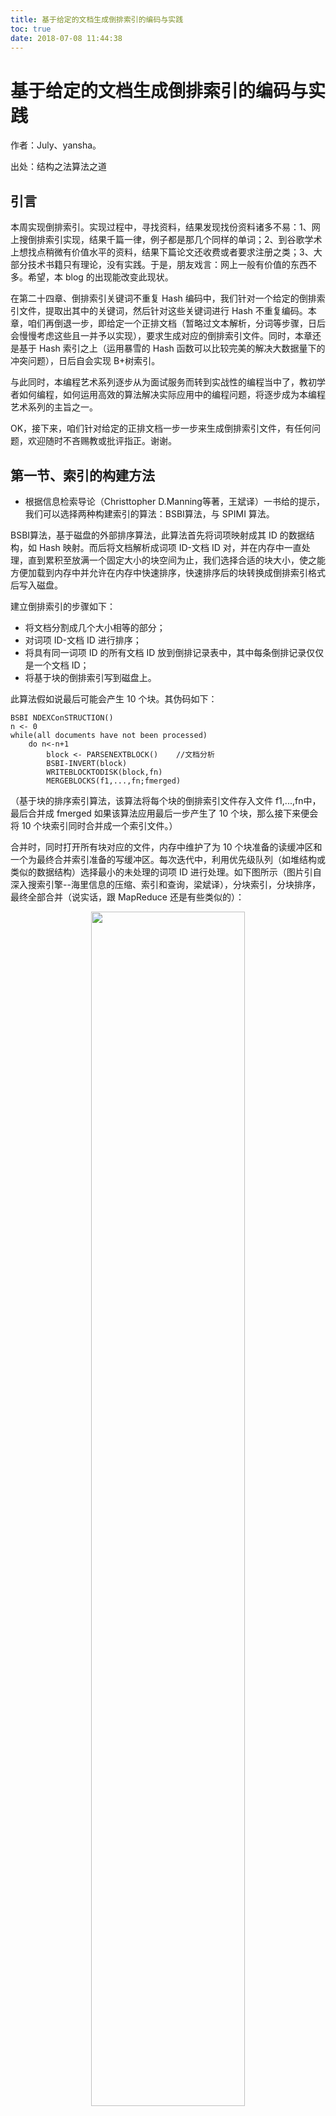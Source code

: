 ```yaml
---
title: 基于给定的文档生成倒排索引的编码与实践
toc: true
date: 2018-07-08 11:44:38
---
```

# 基于给定的文档生成倒排索引的编码与实践

作者：July、yansha。

出处：结构之法算法之道

## 引言

本周实现倒排索引。实现过程中，寻找资料，结果发现找份资料诸多不易：1、网上搜倒排索引实现，结果千篇一律，例子都是那几个同样的单词；2、到谷歌学术上想找点稍微有价值水平的资料，结果下篇论文还收费或者要求注册之类；3、大部分技术书籍只有理论，没有实践。于是，朋友戏言：网上一般有价值的东西不多。希望，本 blog 的出现能改变此现状。

在第二十四章、倒排索引关键词不重复 Hash 编码中，我们针对一个给定的倒排索引文件，提取出其中的关键词，然后针对这些关键词进行 Hash 不重复编码。本章，咱们再倒退一步，即给定一个正排文档（暂略过文本解析，分词等步骤，日后会慢慢考虑这些且一并予以实现），要求生成对应的倒排索引文件。同时，本章还是基于 Hash 索引之上（运用暴雪的 Hash 函数可以比较完美的解决大数据量下的冲突问题），日后自会实现 B+树索引。

与此同时，本编程艺术系列逐步从为面试服务而转到实战性的编程当中了，教初学者如何编程，如何运用高效的算法解决实际应用中的编程问题，将逐步成为本编程艺术系列的主旨之一。

OK，接下来，咱们针对给定的正排文档一步一步来生成倒排索引文件，有任何问题，欢迎随时不吝赐教或批评指正。谢谢。

## 第一节、索引的构建方法

* 根据信息检索导论（Christtopher D.Manning等著，王斌译）一书给的提示，我们可以选择两种构建索引的算法：BSBI算法，与 SPIMI 算法。

BSBI算法，基于磁盘的外部排序算法，此算法首先将词项映射成其 ID 的数据结构，如 Hash 映射。而后将文档解析成词项 ID-文档 ID 对，并在内存中一直处理，直到累积至放满一个固定大小的块空间为止，我们选择合适的块大小，使之能方便加载到内存中并允许在内存中快速排序，快速排序后的块转换成倒排索引格式后写入磁盘。

建立倒排索引的步骤如下：

* 将文档分割成几个大小相等的部分；
* 对词项 ID-文档 ID 进行排序；
* 将具有同一词项 ID 的所有文档 ID 放到倒排记录表中，其中每条倒排记录仅仅是一个文档 ID；
* 将基于块的倒排索引写到磁盘上。

此算法假如说最后可能会产生 10 个块。其伪码如下：

    BSBI NDEXConSTRUCTION()
    n <- 0
    while(all documents have not been processed)
        do n<-n+1
            block <- PARSENEXTBLOCK()    //文档分析
            BSBI-INVERT(block)
            WRITEBLOCKTODISK(block,fn)
            MERGEBLOCKS(f1,...,fn;fmerged)

（基于块的排序索引算法，该算法将每个块的倒排索引文件存入文件 f1,...,fn中，最后合并成 fmerged
如果该算法应用最后一步产生了 10 个块，那么接下来便会将 10 个块索引同时合并成一个索引文件。）

合并时，同时打开所有块对应的文件，内存中维护了为 10 个块准备的读缓冲区和一个为最终合并索引准备的写缓冲区。每次迭代中，利用优先级队列（如堆结构或类似的数据结构）选择最小的未处理的词项 ID 进行处理。如下图所示（图片引自深入搜索引擎--海里信息的压缩、索引和查询，梁斌译），分块索引，分块排序，最终全部合并（说实话，跟 MapReduce 还是有些类似的）：

<p align="center">
    <img width="70%" height="70%" src="http://images.iterate.site/blog/image/180708/A2k13kDcim.jpg?imageslim">
</p>

读入该词项的倒排记录表并合并，合并结果写回磁盘中。需要时，再次从文件中读入数据到每个读缓冲区。

BSBI算法主要的时间消耗在排序上，选择什么排序方法呢，简单的快速排序足矣，其时间复杂度为 O（N*logN），其中 N 是所需要排序的项（词项 ID-文档 ID 对）的数目的上界。

SPIMI算法，内存式单遍扫描索引算法

与上述 BSBI 算法不同的是：SPIMI使用词项而不是其 ID，它将每个块的词典写入磁盘，对于写一块则重新采用新的词典，只要硬盘空间足够大，它能索引任何大小的文档集。

倒排索引 = 词典（关键词或词项+词项频率）+倒排记录表。建倒排索引的步骤如下：

* 从头开始扫描每一个词项-文档 ID（信息）对，遇一词，构建索引；
* 继续扫描，若遇一新词，则再建一新索引块（加入词典，通过 Hash 表实现，同时，建一新的倒排记录表）；若遇一旧词，则找到其倒排记录表的位置，添加其后
* 在内存内基于分块完成排序，后合并分块；
* 写入磁盘。

其伪码如下：

    SPIMI-Invert(Token_stream)
    output.file=NEWFILE()
    dictionary = NEWHASH()
    while (free memory available)
        do token <-next(token_stream) //逐一处理每个词项-文档 ID 对
            if term(token) !(- dictionary
               /*如果词项是第一次出现，那么加入 hash 词典，同时，建立一个新的倒排索引表*/
               then postings_list = AddToDictionary(dictionary,term(token))
            /*如果不是第一次出现，那么直接返回其倒排记录表，在下面添加其后*/
            else postings_list = GetPostingList(dictionary,term(token))
        if full(postings_list)
            then postings_list =DoublePostingList(dictionary,term(token))
        /*SPIMI与 BSBI 的区别就在于此，前者直接在倒排记录表中增加此项新纪录*/
        AddToPosTingsList (postings_list,docID(token))
    sorted_terms <- SortTerms(dictionary)
    WriteBlockToDisk(sorted_terms,dictionary,output_file)
    return output_file

**SPIMI与 BSBI 的主要区别：**

SPIMI当发现关键词是第一次出现时，会直接在倒排记录表中增加一项（与 BSBI 算法不同）。同时，与 BSBI 算法一开始就整理出所有的词项 ID-文档 ID，并对它们进行排序的做法不同（而这恰恰是 BSBI 的做法），这里的每个倒排记录表都是动态增长的（也就是说，倒排记录表的大小会不断调整），同时，扫描一遍就可以实现全体倒排记录表的收集。

**SPIMI这样做有两点好处:**

由于不需要排序操作，因此处理的速度更快，
由于保留了倒排记录表对词项的归属关系，因此能节省内存，词项的 ID 也不需要保存。这样，每次单独的 SPIMI-Invert调用能够处理的块大小可以非常大，整个倒排索引的构建过程也可以非常高效。

但不得不提的是，由于事先并不知道每个词项的倒排记录表大小，算法一开始只能分配一个较小的倒排记录表空间，每次当该空间放满的时候，就会申请加倍的空间，

与此同时，自然而然便会浪费一部分空间（当然，此前因为不保存词项 ID，倒也省下一点空间，总体而言，算作是抵销了）。

不过，至少 SPIMI 所用的空间会比 BSBI 所用空间少。当内存耗尽后，包括词典和倒排记录表的块索引将被写到磁盘上，但在此之前，为使倒排记录表按照词典顺序来加快最后的合并操作，所以要对词项进行排序操作。

小数据量与大数据量的区别

* 在小数据量时，有足够的内存保证该创建过程可以一次完成；
* 数据规模增大后，可以采用分组索引，然后再归并索 引的策略。该策略是，

建立索引的模块根据当时运行系统所在的计算机的内存大小，将索引分为 k 组，使得每组运算所需内存都小于系统能够提供的最大使用内存的大小。
按照倒排索引的生成算法，生成 k 组倒排索引。
然后将这 k 组索引归并，即将相同索引词对应的数据合并到一起，就得到了以索引词为主键的最终的倒排文件索引，即反向索引。

为了测试的方便，本文针对小数据量进行从正排文档到倒排索引文件的实现。而且针对大数量的 K 路归并算法或基于磁盘的外部排序算法本编程艺术系列第十章中已有详细阐述。

## 第二节、Hash表的构建与实现

如下，给定如下图所示的正排文档，每一行的信息分别为（中间用##########隔开）：文档 ID、订阅源（子频道）、 频道分类、 网站类 ID（大频道）、时间、 md5、文档权值、关键词、作者等等。
<p align="center">
    <img width="70%" height="70%" src="http://images.iterate.site/blog/image/180708/iIJ45Fg1mh.jpg?imageslim">
</p>

要求基于给定的上述正排文档。生成如第二十四章所示的倒排索引文件（注，关键词所在的文章如果是同一个日期的话，是挨在同一行的，用“#”符号隔开）：
<p align="center">
    <img width="70%" height="70%" src="http://images.iterate.site/blog/image/180708/B87ej61gKD.jpg?imageslim">
</p>

我们知道：为网页建立全文索引是网页预处理的核心部分，包括分析网页和建立倒排文件。二者是顺序进行，先分析网页，后建立倒排文件（也称为反向索引），如图所示：

<p align="center">
    <img width="70%" height="70%" src="http://images.iterate.site/blog/image/180708/bh8jiJK5AG.jpg?imageslim">
</p>

正如上图粗略所示，我们知道倒排索引创建的过程如下：

* 写爬虫抓取相关的网页，而后提取相关网页或文章中所有的关键词；
* 分词，找出所有单词；
* 过滤不相干的信息（如广告等信息）；
* 构建倒排索引，关键词=>（文章 ID 出现次数 出现的位置）生成词典文件 频率文件 位置文件；
* 压缩。

因为已经给定了正排文档，接下来，咱们跳过一系列文本解析，分词等中间步骤，直接根据正排文档生成倒排索引文档（幸亏有 yansha 相助，不然，寸步难行，其微博地址为：[http://weibo.com/yanshazi](http://weibo.com/yanshazi)，欢迎关注他）。

OK，闲不多说，咱们来一步一步实现吧。

建相关的数据结构

根据给定的正排文档，我们可以建立如下的两个结构体表示这些信息：文档 ID、订阅源（子频道）、 频道分类、 网站类 ID（大频道）、时间、 md5、文档权值、关键词、作者等等。如下所示：
```cpp
typedef struct key_node
{
    char *pkey;     // 关键词实体
    int count;      // 关键词出现次数
    int pos;        // 关键词在 hash 表中位置
    struct doc_node *next;  // 指向文档结点
}KEYNODE, *key_list;

key_list key_array[TABLE_SIZE];

typedef struct doc_node
{
    char id[WORD_MAX_LEN];  //文档 ID
    int classOne;           //订阅源（子频道）
    char classTwo[WORD_MAX_LEN];    //频道分类
    int classThree;                 //网站类 ID（大频道）
    char time[WORD_MAX_LEN];        //时间
    char md5[WORD_MAX_LEN];         //md5
    int weight;                     //文档权值
    struct doc_node *next;
}DOCNODE, *doc_list;
```

我们知道，通过第二十四章的暴雪的 Hash 表算法，可以比较好的避免相关冲突的问题。下面，我们再次引用其代码：
基于暴雪的 Hash 之上的改造算法
```cpp
//函数 prepareCryptTable 以下的函数生成一个长度为 0x100 的 cryptTable[0x100]
void PrepareCryptTable()
{
    unsigned long seed = 0x00100001, index1 = 0, index2 = 0, i;

    for( index1 = 0; index1 <0x100; index1++ )
    {
        for( index2 = index1, i = 0; i < 5; i++, index2 += 0x100)
        {
            unsigned long temp1, temp2;
            seed = (seed * 125 + 3) % 0x2AAAAB;
            temp1 = (seed & 0xFFFF)<<0x10;
            seed = (seed * 125 + 3) % 0x2AAAAB;
            temp2 = (seed & 0xFFFF);
            cryptTable[index2] = ( temp1 | temp2 );
        }
    }
}

//函数 HashString 以下函数计算 lpszFileName 字符串的 hash 值，其中 dwHashType 为 hash 的类型，
unsigned long HashString(const char *lpszkeyName, unsigned long dwHashType )
{
    unsigned char *key  = (unsigned char *)lpszkeyName;
    unsigned long seed1 = 0x7FED7FED;
    unsigned long seed2 = 0xEEEEEEEE;
    int ch;

    while( *key != 0 )
    {
        ch = *key++;
        seed1 = cryptTable[(dwHashType<<8) + ch] ^ (seed1 + seed2);
        seed2 = ch + seed1 + seed2 + (seed2<<5) + 3;
    }
    return seed1;
}

//按关键字查询，如果成功返回 hash 表中索引位置
key_list SearchByString(const char *string_in)
{
    const int HASH_OFFSET = 0, HASH_C = 1, HASH_D = 2;
    unsigned int nHash = HashString(string_in, HASH_OFFSET);
    unsigned int nHashC = HashString(string_in, HASH_C);
    unsigned int nHashD = HashString(string_in, HASH_D);
    unsigned int nHashStart = nHash % TABLE_SIZE;
    unsigned int nHashPos = nHashStart;

    while (HashTable[nHashPos].bExists)
    {
        if (HashATable[nHashPos] == (int) nHashC && HashBTable[nHashPos] == (int) nHashD)
        {
            break;
            //查询与插入不同，此处不需修改
        }
        else
        {
            nHashPos = (nHashPos + 1) % TABLE_SIZE;
        }

        if (nHashPos == nHashStart)
        {
            break;
        }
    }

    if( key_array[nHashPos] && strlen(key_array[nHashPos]->pkey))
    {
        return key_array[nHashPos];
    }

    return NULL;
}

//按索引查询，如果成功返回关键字（此函数在本章中没有被用到，可以忽略）
key_list SearchByIndex(unsigned int nIndex)
{
    unsigned int nHashPos = nIndex;
    if (nIndex < TABLE_SIZE)
    {
        if(key_array[nHashPos] && strlen(key_array[nHashPos]->pkey))
        {
            return key_array[nHashPos];
        }
    }

    return NULL;
}

//插入关键字，如果成功返回 hash 值
int InsertString(const char *str)
{
    const int HASH_OFFSET = 0, HASH_A = 1, HASH_B = 2;
    unsigned int nHash = HashString(str, HASH_OFFSET);
    unsigned int nHashA = HashString(str, HASH_A);
    unsigned int nHashB = HashString(str, HASH_B);
    unsigned int nHashStart = nHash % TABLE_SIZE;
    unsigned int nHashPos = nHashStart;
    int len;

    while (HashTable[nHashPos].bExists)
    {
        nHashPos = (nHashPos + 1) % TABLE_SIZE;

        if (nHashPos == nHashStart)
            break;
    }

    len = strlen(str);
    if (!HashTable[nHashPos].bExists && (len < WORD_MAX_LEN))
    {
        HashATable[nHashPos] = nHashA;
        HashBTable[nHashPos] = nHashB;

        key_array[nHashPos] = (KEYNODE *) malloc (sizeof(KEYNODE) * 1);
        if(key_array[nHashPos] == NULL)
        {
            printf("10000 EMS ERROR !!!!\n");
            return 0;
        }

        key_array[nHashPos]->pkey = (char *)malloc(len+1);
        if(key_array[nHashPos]->pkey == NULL)
        {
            printf("10000 EMS ERROR !!!!\n");
            return 0;
        }

        memset(key_array[nHashPos]->pkey, 0, len+1);
        strncpy(key_array[nHashPos]->pkey, str, len);
        *((key_array[nHashPos]->pkey)+len) = 0;
        key_array[nHashPos]->pos = nHashPos;
        key_array[nHashPos]->count = 1;
        key_array[nHashPos]->next = NULL;
        HashTable[nHashPos].bExists = 1;
        return nHashPos;
    }

    if(HashTable[nHashPos].bExists)
        printf("30000 in the hash table %s !!!\n", str);
    else
        printf("90000 strkey error !!!\n");
    return -1;
}
```
有了这个 Hash 表，接下来，我们就可以把词插入 Hash 表进行存储了。

## 第三节、倒排索引文件的生成与实现

Hash表实现了（存于 HashSearch.h中），还得编写一系列的函数，如下所示（所有代码还只是初步实现了功能，稍后在第四部分中将予以改进与优化）：
```cpp
//处理空白字符和空白行
int GetRealString(char *pbuf)
{
    int len = strlen(pbuf) - 1;
    while (len > 0 && (pbuf[len] == (char)0x0d || pbuf[len] == (char)0x0a || pbuf[len] == ' ' || pbuf[len] == '\t'))
    {
        len--;
    }

    if (len < 0)
    {
        *pbuf = '\0';
        return len;
    }
    pbuf[len+1] = '\0';
    return len + 1;
}

//重新 strcoll 字符串比较函数
int strcoll(const void *s1, const void *s2)
{
    char *c_s1 = (char *)s1;
    char *c_s2 = (char *)s2;
    while (*c_s1 == *c_s2++)
    {
        if (*c_s1++ == '\0')
        {
            return 0;
        }
    }

    return *c_s1 - *--c_s2;
}

//从行缓冲中得到各项信息，将其写入 items 数组
void GetItems(char *&move, int &count, int &wordnum)
{
    char *front = move;
    bool flag = false;
    int len;
    move = strstr(move, "#####");
    if (*(move + 5) == '#')
    {
        flag = true;
    }

    if (move)
    {
        len = move - front;
        strncpy(items[count], front, len);
    }
    items[count][len] = '\0';
    count++;

    if (flag)
    {
        move = move + 10;
    } else
    {
        move = move + 5;
    }
}

//保存关键字相应的文档内容
doc_list SaveItems()
{
    doc_list infolist = (doc_list) malloc(sizeof(DOCNODE));
    strcpy_s(infolist->id, items[0]);
    infolist->classOne = atoi(items[1]);
    strcpy_s(infolist->classTwo, items[2]);
    infolist->classThree = atoi(items[3]);
    strcpy_s(infolist->time, items[4]);
    strcpy_s(infolist->md5, items[5]);
    infolist->weight = atoi(items[6]);
    return infolist;
}

//得到目录下所有文件名
int GetFileName(char filename[][FILENAME_MAX_LEN])
{
    _finddata_t file;
    long handle;
    int filenum = 0;
    //C:\Users\zhangxu\Desktop\CreateInvertedIndex\data
    if ((handle = _findfirst("C:\\Users\\zhangxu\\Desktop\\CreateInvertedIndex\\data\\*.txt", &file)) == -1)
    {
        printf("Not Found\n");
    }
    else
    {
        do
        {
            strcpy_s(filename[filenum++], file.name);
        } while (!_findnext(handle, &file));
    }
    _findclose(handle);
    return filenum;
}

//以读方式打开文件，如果成功返回文件指针
FILE* OpenReadFile(int index, char filename[][FILENAME_MAX_LEN])
{
    char *abspath;
    char dirpath[] = {"data\\"};
    abspath = (char *)malloc(ABSPATH_MAX_LEN);
    strcpy_s(abspath, ABSPATH_MAX_LEN, dirpath);
    strcat_s(abspath, FILENAME_MAX_LEN, filename[index]);

    FILE *fp = fopen (abspath, "r");
    if (fp == NULL)
    {
        printf("open read file error!\n");
        return NULL;
    }
    else
    {
        return fp;
    }
}

//以写方式打开文件，如果成功返回文件指针
FILE* OpenWriteFile(const char *in_file_path)
{
    if (in_file_path == NULL)
    {
        printf("output file path error!\n");
        return NULL;
    }

    FILE *fp = fopen(in_file_path, "w+");
    if (fp == NULL)
    {
        printf("open write file error!\n");
    }
    return fp;
}
```

最后，主函数编写如下：

```cpp
int main()
{
    key_list keylist;
    char *pbuf, *move;
    int filenum = GetFileName(filename);
    FILE *fr;
    pbuf = (char *)malloc(BUF_MAX_LEN);
    memset(pbuf, 0, BUF_MAX_LEN);

    FILE *fw = OpenWriteFile("index.txt");
    if (fw == NULL)
    {
        return 0;
    }

    PrepareCryptTable();    //初始化 Hash 表

    int wordnum = 0;
    for (int i = 0; i < filenum; i++)
    {
        fr = OpenReadFile(i, filename);
        if (fr == NULL)
        {
            break;
        }

        // 每次读取一行处理
        while (fgets(pbuf, BUF_MAX_LEN, fr))
        {
            int count = 0;
            move = pbuf;
            if (GetRealString(pbuf) <= 1)
                continue;

            while (move != NULL)
            {
                // 找到第一个非'#'的字符
                while (*move == '#')
                    move++;

                if (!strcmp(move, ""))
                    break;

                GetItems(move, count, wordnum);
            }

            for (int i = 7; i < count; i++)
            {
                // 将关键字对应的文档内容加入文档结点链表中
                if (keylist = SearchByString(items[i]))     //到 hash 表内查询
                {
                    doc_list infolist = SaveItems();
                    infolist->next = keylist->next;
                    keylist->count++;
                    keylist->next = infolist;
                }
                else
                {
                    // 如果关键字第一次出现，则将其加入 hash 表
                    int pos = InsertString(items[i]);       //插入 hash 表
                    keylist = key_array[pos];
                    doc_list infolist = SaveItems();
                    infolist->next = NULL;
                    keylist->next = infolist;
                    if (pos != -1)
                    {
                        strcpy_s(words[wordnum++], items[i]);
                    }
                }
            }
        }
    }

    // 通过快排对关键字进行排序
    qsort(words, WORD_MAX_NUM, WORD_MAX_LEN, strcoll);

    // 遍历关键字数组，将关键字及其对应的文档内容写入文件中
    for (int i = 0; i < WORD_MAX_NUM; i++)
    {
        keylist = SearchByString(words[i]);
        if (keylist != NULL)
        {
            fprintf(fw, "%s %d\n", words[i], keylist->count);
            doc_list infolist = keylist->next;
            for (int j = 0; j < keylist->count; j++)
            {
                //文档 ID，订阅源（子频道） 频道分类 网站类 ID（大频道） 时间  md5，文档权值
                fprintf(fw, "%s %d %s %d %s %s %d\n", infolist->id, infolist->classOne,
                    infolist->classTwo, infolist->classThree, infolist->time, infolist->md5, infolist->weight);
                infolist = infolist->next;
            }
        }
    }

    free(pbuf);
    fclose(fr);
    fclose(fw);
    system("pause");
    return 0;
}
```

程序编译运行后，生成的倒排索引文件为 index.txt，其与原来给定的正排文档对照如下：
<p align="center">
    <img width="70%" height="70%" src="http://images.iterate.site/blog/image/180708/imDciI5AIH.jpg?imageslim">
</p>

有没有发现关键词奥恰洛夫出现在的三篇文章是同一个日期 1210 的，貌似与本文开头指定的倒排索引格式要求不符？因为第二部分开头中，已明确说明：“注，关键词所在的文章如果是同一个日期的话，是挨在同一行的，用“#”符号隔开”。OK，有疑问是好事，代表你思考了，请直接转至下文第 4 部分。

## 第四节、程序需求功能的改进

### 对相同日期与不同日期的处理

细心的读者可能还是会注意到：在第二部分开头中，要求基于给定的上述正排文档。生成如第二十四章所示的倒排索引文件是下面这样子的，即是：
<p align="center">
    <img width="70%" height="70%" src="http://images.iterate.site/blog/image/180708/B8F2ABk9EA.jpg?imageslim">
</p>

也就是说，上面建索引的过程本该是如下的：
<p align="center">
    <img width="70%" height="70%" src="http://images.iterate.site/blog/image/180708/lk0hE2hBb0.jpg?imageslim">
</p>

与第一部分所述的 SMIPI 算法有什么区别？对的，就在于对在同一个日期的出现的关键词的处理。如果是遇一旧词，则找到其倒排记录表的位置：相同日期，添加到之前同一日期的记录之后（第一个记录的后面记下同一日期的记录数目）；不同日期，另起一行新增记录。

* 相同（单个）日期，根据文档权值排序
* 不同日期，根据时间排序

代码主要修改如下：
```cpp
//function: 对链表进行冒泡排序
void ListSort(key_list keylist)
{
    doc_list p = keylist->next;
    doc_list final = NULL;
    while (true)
    {
        bool isfinish = true;
        while (p->next != final) {
            if (strcmp(p->time, p->next->time) < 0)
            {
                SwapDocNode(p);
                isfinish = false;
            }
            p = p->next;
        }
        final = p;
        p = keylist->next;
        if (isfinish || p->next == final) {
            break;
        }
    }
}

int main()
{
    key_list keylist;
    char *pbuf, *move;
    int filenum = GetFileName(filename);
    FILE *frp;
    pbuf = (char *)malloc(BUF_MAX_LEN);
    memset(pbuf, 0, BUF_MAX_LEN);

    FILE *fwp = OpenWriteFile("index.txt");
    if (fwp == NULL) {
        return 0;
    }

    PrepareCryptTable();

    int wordnum = 0;
    for (int i = 0; i < filenum; i++)
    {
        frp = OpenReadFile(i, filename);
        if (frp == NULL) {
            break;
        }

        // 每次读取一行处理
        while (fgets(pbuf, BUF_MAX_LEN, frp))
        {
            int count = 0;
            move = pbuf;
            if (GetRealString(pbuf) <= 1)
                continue;

            while (move != NULL)
            {
                // 找到第一个非'#'的字符
                while (*move == '#')
                    move++;

                if (!strcmp(move, ""))
                    break;

                GetItems(move, count, wordnum);
            }

            for (int i = 7; i < count; i++) {
                // 将关键字对应的文档内容加入文档结点链表中
                // 如果关键字第一次出现，则将其加入 hash 表
                if (keylist = SearchByString(items[i])) {
                    doc_list infolist = SaveItems();
                    infolist->next = keylist->next;
                    keylist->count++;
                    keylist->next = infolist;
                } else {
                    int pos = InsertString(items[i]);
                    keylist = key_array[pos];
                    doc_list infolist = SaveItems();
                    infolist->next = NULL;
                    keylist->next = infolist;
                    if (pos != -1) {
                        strcpy_s(words[wordnum++], items[i]);
                    }
                }
            }
        }
    }

    // 通过快排对关键字进行排序
    qsort(words, WORD_MAX_NUM, WORD_MAX_LEN, strcoll);

    // 遍历关键字数组，将关键字及其对应的文档内容写入文件中
    int rownum = 1;
    for (int i = 0; i < WORD_MAX_NUM; i++) {
        keylist = SearchByString(words[i]);
        if (keylist != NULL) {
            doc_list infolist = keylist->next;

            char date[9];

            // 截取年月日
            for (int j = 0; j < keylist->count; j++)
            {
                strncpy_s(date, infolist->time, 8);
                date[8] = '\0';
                strncpy_s(infolist->time, date, 9);
                infolist = infolist->next;
            }

            // 对链表根据时间进行排序
            ListSort(keylist);

            infolist = keylist->next;
            int *count = new int[WORD_MAX_NUM];
            memset(count, 0, WORD_MAX_NUM);
            strcpy_s(date, infolist->time);
            int num = 0;
            // 得到单个日期的文档数目
            for (int j = 0; j < keylist->count; j++)
            {
                if (strcmp(date, infolist->time) == 0) {
                    count[num]++;
                } else {
                    count[++num]++;
                }
                strcpy_s(date, infolist->time);
                infolist = infolist->next;
            }
            fprintf(fwp, "%s %d %d\n", words[i], num + 1, rownum);
            WriteFile(keylist, num, fwp, count);
            rownum++;
        }
    }

    free(pbuf);
//  fclose(frp);
    fclose(fwp);
    system("pause");
    return 0;
}
```

修改后编译运行，生成的 index.txt文件如下：
<p align="center">
    <img width="70%" height="70%" src="http://images.iterate.site/blog/image/180708/CF6H5Eha7d.jpg?imageslim">
</p>

### 为关键词添上编码

如上图所示，已经满足需求了。但可以再在每个关键词的背后添加一个计数表示索引到了第多少个关键词：
<p align="center">
    <img width="70%" height="70%" src="http://images.iterate.site/blog/image/180708/4DCdfh399B.jpg?imageslim">
</p>

## 第五节、算法的二次改进

### 省去二次 Hash

针对本文评论下读者的留言，做了下思考，自觉可以省去二次 hash：
```cpp
        for (int i = 7; i < count; i++)
        {
            // 将关键字对应的文档内容加入文档结点链表中
            //也就是说当查询到 hash 表中没有某个关键词之，后便会插入
            //而查询的时候，search会调用 hashstring，得到了 nHashC ，nHashD
            //插入的时候又调用了一次 hashstring，得到了 nHashA，nHashB
            //而如果查询的时候，是针对同一个关键词查询的，所以也就是说 nHashC&nHashD，与 nHashA&nHashB是相同的，无需二次 hash
            //所以，若要改进，改的也就是下面这个 if~else语句里头。July，2011.12.30。
            if (keylist = SearchByString(items[i]))     //到 hash 表内查询
            {
                doc_list infolist = SaveItems();
                infolist->next = keylist->next;
                keylist->count++;
                keylist->next = infolist;
            }
            else
            {
                // 如果关键字第一次出现，则将其加入 hash 表
                int pos = InsertString(items[i]);       //插入 hash 表
                keylist = key_array[pos];
                doc_list infolist = SaveItems();
                infolist->next = NULL;
                keylist->next = infolist;
                if (pos != -1)
                {
                    strcpy_s(words[wordnum++], items[i]);
                }
            }
        }
    }
}
// 通过快排对关键字进行排序
qsort(words, WORD_MAX_NUM, WORD_MAX_LEN, strcoll);
```

### 除去排序，针对不同日期的记录直接插入

```cpp
//对链表进行冒泡排序。这里可以改成快速排序：等到统计完所有有关这个关键词的文章之后，才能对他集体快排。
//但其实完全可以用插入排序，不同日期的，根据时间的先后找到插入位置进行插入：
//假如说已有三条不同日期的记录 A B C
//来了 D 后，发现 D 在 C 之前，B之后，那么就必须为它找到 B C之间的插入位置，
//A B D C。July、2011.12.31。
void ListSort(key_list keylist)
{
    doc_list p = keylist->next;
    doc_list final = NULL;
    while (true)
    {
        bool isfinish = true;
        while (p->next != final) {
            if (strcmp(p->time, p->next->time) < 0) //不同日期的按最早到最晚排序
            {
                SwapDocNode(p);
                isfinish = false;
            }
            p = p->next;
        }
        final = p;
        p = keylist->next;
        if (isfinish || p->next == final) {
            break;
        }
    }
}
```

综上两节免去冒泡排序和，省去二次 hash 和免去冒泡排序，修改后如下：

```cpp
        for (int i = 7; i < count; i++) {
            // 将关键字对应的文档内容加入文档结点链表中
            // 如果关键字第一次出现，则将其加入 hash 表
            InitHashValue(items[i], hashvalue);
            if (keynode = SearchByString(items[i], hashvalue)) {
                doc_list infonode = SaveItems();
                doc_list p = keynode->next;
                // 根据时间由早到晚排序
                if (strcmp(infonode->time, p->time) < 0) {
                    //考虑 infonode 插入 keynode 后的情况
                    infonode->next = p;
                    keynode->next = infonode;
                } else {
                    //考虑其他情况
                    doc_list pre = p;
                    p = p->next;
                    while (p)
                    {
                        if (strcmp(infonode->time, p->time) > 0) {
                            p = p->next;
                            pre = pre->next;
                        } else {
                            break;
                        }
                    }
                    infonode->next = p;
                    pre->next = infonode;
                }
                keynode->count++;
            } else {
                int pos = InsertString(items[i], hashvalue);
                keynode = key_array[pos];
                doc_list infolist = SaveItems();
                infolist->next = NULL;
                keynode->next = infolist;
                if (pos != -1) {
                    strcpy_s(words[wordnum++], items[i]);
                }
            }
        }
    }
}

// 通过快排对关键字进行排序
qsort(words, WORD_MAX_NUM, WORD_MAX_LEN, strcoll);
```
修改后编译运行的效果图如下（用了另外一份更大的数据文件进行测试）：
<p align="center">
    <img width="70%" height="70%" src="http://images.iterate.site/blog/image/180708/kfKCddFG2D.jpg?imageslim">
</p>
